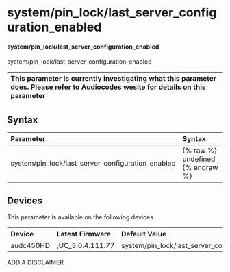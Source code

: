﻿---
description: system/pin_lock/last_server_configuration_enabled
search: false
---

# system/pin_lock/last_server_configuration_enabled

#### system/pin_lock/last_server_configuration_enabled

system/pin_lock/last_server_configuration_enabled


| This parameter is currently investigating what this parameter does. Please refer to Audiocodes wesite for details on this parameter | 
| :--- |

## Syntax
| Parameter | Syntax |
| :--- | :--- |
|system/pin_lock/last_server_configuration_enabled | {% raw %} undefined {% endraw %}|

## Devices
This parameter is available on the following devices

| Device | Latest Firmware | Default Value |
|:---|:---|:---|
| audc450HD | ;UC_3.0.4.111.77 | system/pin_lock/last_server_configuration_enabled=0 

ADD A DISCLAIMER

